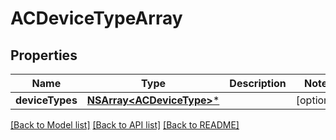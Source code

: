 # ACDeviceTypeArray

## Properties
Name | Type | Description | Notes
------------ | ------------- | ------------- | -------------
**deviceTypes** | [**NSArray&lt;ACDeviceType&gt;***](ACDeviceType.md) |  | [optional] 

[[Back to Model list]](../README.md#documentation-for-models) [[Back to API list]](../README.md#documentation-for-api-endpoints) [[Back to README]](../README.md)


